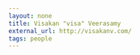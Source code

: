 ```yaml
---
layout: none
title: Visakan "visa" Veerasamy
external_url: http://visakanv.com/
tags: people
---
```

